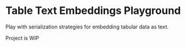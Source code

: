 # Table Text Embeddings Playground

Play with serialization strategies for embedding tabular data as text.

Project is WIP